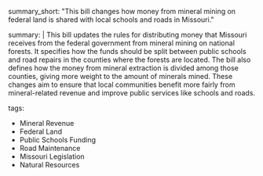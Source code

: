 summary_short: "This bill changes how money from mineral mining on federal land is shared with local schools and roads in Missouri."

summary: |
  This bill updates the rules for distributing money that Missouri receives from the federal government from mineral mining on national forests. It specifies how the funds should be split between public schools and road repairs in the counties where the forests are located. The bill also defines how the money from mineral extraction is divided among those counties, giving more weight to the amount of minerals mined. These changes aim to ensure that local communities benefit more fairly from mineral-related revenue and improve public services like schools and roads.

tags:
  - Mineral Revenue
  - Federal Land
  - Public Schools Funding
  - Road Maintenance
  - Missouri Legislation
  - Natural Resources
